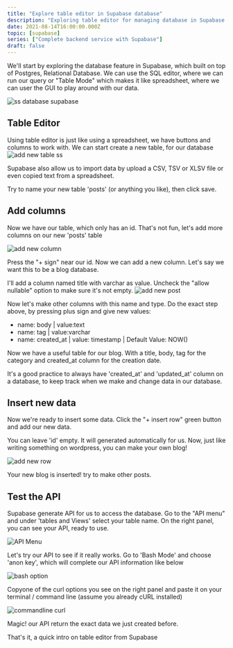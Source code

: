 ```yaml
---
title: "Explore table editor in Supabase database"
description: "Exploring table editor for managing database in Supabase. It's like an app that has Graphical User Interface (GUI) where we can do something intuitively without knowing any SQL. Supabase's database is built on top of Postgres, an extremely scalable relational Database. We can use the SQL editor or Table Mode which makes it like spreadsheet"
date: 2021-08-14T16:00:00.000Z
topic: [supabase]
series: ["Complete backend service with Supabase"]
draft: false
---
```

We'll start by exploring the database feature in Supabase, which built on top of Postgres, Relational Database. We can use the SQL editor, where we can run our query or "Table Mode" which makes it like spreadsheet, where we can user the GUI to play around with our data.

![ss database supabase](https://i.ibb.co/WFZRBzp/Screen-Shot-2021-08-10-at-1-33-11-PM.png)



## Table Editor

Using table editor is just like using a spreadsheet, we have buttons and columns to work with. We can start create a new table, for our database
![add new table ss](https://i.ibb.co/sJWtt8w/Screen-Shot-2021-08-10-at-1-44-14-PM.png)

Supabase also allow us to import data by upload a CSV, TSV or XLSV file or even copied text from a spreadsheet.

Try to name your new table 'posts' (or anything you like), then click save.

## Add columns
Now we have our table, which only has an id. 
That's not fun, let's add more columns on our new 'posts' table

![add new column](https://i.ibb.co/Z689wZ9/Screen-Shot-2021-08-10-at-1-47-11-PM.png)

Press the "+ sign" near our id. Now we can add a new column. Let's say we want this to be a blog database. 

I'll add a column named title with varchar as value.
Uncheck the "allow nullable" option to make sure it's not empty.
![add new post](https://i.ibb.co/pLB5RGC/Screen-Shot-2021-08-10-at-1-50-45-PM.png)

Now let's make other columns with this name and type. Do the exact step above, by pressing plus sign and give new values:

- name: body | value:text
- name: tag | value:varchar
- name: created_at | value: timestamp | Default Value: NOW()

Now we have a useful table for our blog. With a title, body, tag for the category and created_at column for the creation date. 

It's a good practice to always have 'created_at' and 'updated_at' column on a database, to keep track when we make and change data in our database.

## Insert new data

Now we're ready to insert some data. Click the "+ insert row" green button and add our new data.

You can leave 'id' empty. It will generated automatically for us. Now, just like writing something on wordpress, you can make your own blog!

![add new row](https://i.ibb.co/yQF5vCd/Screen-Shot-2021-08-10-at-1-58-59-PM.png)

Your new blog is inserted! try to make other posts.

## Test the API

Supabase generate API for us to access the database. Go to the "API menu" and under 'tables and Views' select your table name.  On the right panel, you can see your API, ready to use.

![API Menu](https://i.ibb.co/D1tXXCs/Screen-Shot-2021-08-10-at-2-00-53-PM.png)

Let's try our API to see if it really works. Go to 'Bash Mode' and choose 'anon key', which will complete our API information like below

![bash option](https://i.ibb.co/yPzb3c9/Screen-Shot-2021-08-10-at-2-05-16-PM.png)

Copyone of the curl options you see on the right panel and paste it on your terminal / command line (assume you already cURL installed)

![commandline curl](https://i.ibb.co/mhzcPJ7/Screen-Shot-2021-08-10-at-2-09-00-PM.png)

Magic! our API return the exact data we just created before.

That's it, a quick intro on table editor from Supabase


